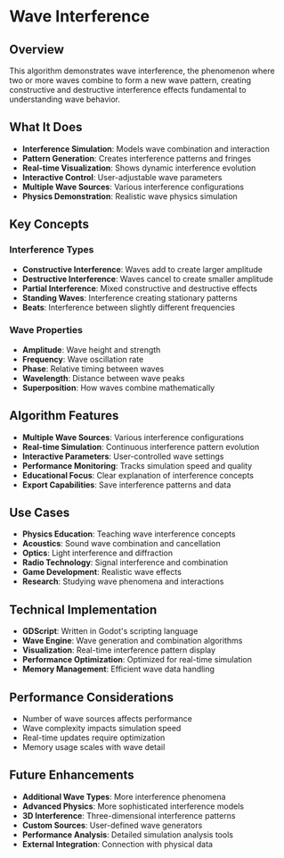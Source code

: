 # Wave Interference

## Overview
This algorithm demonstrates wave interference, the phenomenon where two or more waves combine to form a new wave pattern, creating constructive and destructive interference effects fundamental to understanding wave behavior.

## What It Does
- **Interference Simulation**: Models wave combination and interaction
- **Pattern Generation**: Creates interference patterns and fringes
- **Real-time Visualization**: Shows dynamic interference evolution
- **Interactive Control**: User-adjustable wave parameters
- **Multiple Wave Sources**: Various interference configurations
- **Physics Demonstration**: Realistic wave physics simulation

## Key Concepts

### Interference Types
- **Constructive Interference**: Waves add to create larger amplitude
- **Destructive Interference**: Waves cancel to create smaller amplitude
- **Partial Interference**: Mixed constructive and destructive effects
- **Standing Waves**: Interference creating stationary patterns
- **Beats**: Interference between slightly different frequencies

### Wave Properties
- **Amplitude**: Wave height and strength
- **Frequency**: Wave oscillation rate
- **Phase**: Relative timing between waves
- **Wavelength**: Distance between wave peaks
- **Superposition**: How waves combine mathematically

## Algorithm Features
- **Multiple Wave Sources**: Various interference configurations
- **Real-time Simulation**: Continuous interference pattern evolution
- **Interactive Parameters**: User-controlled wave settings
- **Performance Monitoring**: Tracks simulation speed and quality
- **Educational Focus**: Clear explanation of interference concepts
- **Export Capabilities**: Save interference patterns and data

## Use Cases
- **Physics Education**: Teaching wave interference concepts
- **Acoustics**: Sound wave combination and cancellation
- **Optics**: Light interference and diffraction
- **Radio Technology**: Signal interference and combination
- **Game Development**: Realistic wave effects
- **Research**: Studying wave phenomena and interactions

## Technical Implementation
- **GDScript**: Written in Godot's scripting language
- **Wave Engine**: Wave generation and combination algorithms
- **Visualization**: Real-time interference pattern display
- **Performance Optimization**: Optimized for real-time simulation
- **Memory Management**: Efficient wave data handling

## Performance Considerations
- Number of wave sources affects performance
- Wave complexity impacts simulation speed
- Real-time updates require optimization
- Memory usage scales with wave detail

## Future Enhancements
- **Additional Wave Types**: More interference phenomena
- **Advanced Physics**: More sophisticated interference models
- **3D Interference**: Three-dimensional interference patterns
- **Custom Sources**: User-defined wave generators
- **Performance Analysis**: Detailed simulation analysis tools
- **External Integration**: Connection with physical data
